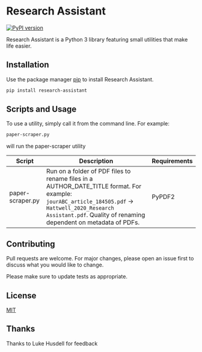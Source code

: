 # Research Assistant
[![PyPI version](https://badge.fury.io/py/research-assistant.svg)](https://badge.fury.io/py/research-assistant)

Research Assistant is a Python 3 library featuring small utilities that make life easier.

## Installation

Use the package manager [pip](https://pip.pypa.io/en/stable/) to install Research Assistant.

```bash
pip install research-assistant
```

## Scripts and Usage
To use a utility, simply call it from the command line. For example:

```bash
paper-scraper.py
```
will run the paper-scraper utility

| Script      | Description | Requirements |
| ----------- | ----------- | ------------ |
| paper-scraper.py | Run on a folder of PDF files to rename files in a AUTHOR_DATE_TITLE format. For example: `jourABC_article_184505.pdf` → `Hattwell_2020_Research Assistant.pdf`. Quality of renaming dependent on metadata of PDFs. | PyPDF2 |


## Contributing
Pull requests are welcome. For major changes, please open an issue first to discuss what you would like to change.

Please make sure to update tests as appropriate.

## License
[MIT](https://choosealicense.com/licenses/mit/)

## Thanks
Thanks to Luke Husdell for feedback
